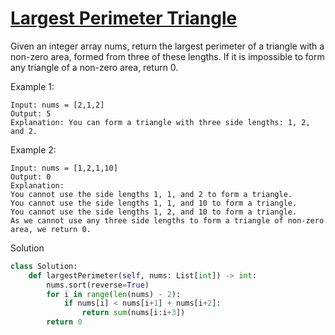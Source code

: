# [Largest Perimeter Triangle](https://leetcode.com/problems/largest-perimeter-triangle/description/)

Given an integer array nums, return the largest perimeter of a triangle with a non-zero area, formed from three of these
lengths. If it is impossible to form any triangle of a non-zero area, return 0.

Example 1:
```
Input: nums = [2,1,2]
Output: 5
Explanation: You can form a triangle with three side lengths: 1, 2, and 2.
```
Example 2:
```
Input: nums = [1,2,1,10]
Output: 0
Explanation: 
You cannot use the side lengths 1, 1, and 2 to form a triangle.
You cannot use the side lengths 1, 1, and 10 to form a triangle.
You cannot use the side lengths 1, 2, and 10 to form a triangle.
As we cannot use any three side lengths to form a triangle of non-zero area, we return 0.
```
Solution
```python
class Solution:
    def largestPerimeter(self, nums: List[int]) -> int:
        nums.sort(reverse=True)
        for i in range(len(nums) - 2):
            if nums[i] < nums[i+1] + nums[i+2]:
                return sum(nums[i:i+3])
        return 0
        
```
